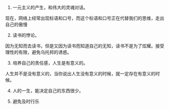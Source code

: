 1. 一元主义的产生，和伟大的灵魂对话。

现在，网络上经常出现标语和口号，而这个标语和口号正在代替我们的思维，走出自己的傲慢

2. 读书的悖论。

因为无知而去读书，但是又因为读书而知道自己的无知，读书不是为了炫耀。接受理性的有限，避免乌托邦的诱惑。

3. 培养自己的责任感，人生是有意义的。

人生并不是没有意义的，当你说出人生没有意义的时候，就一定存在有意义的时候。

4. 人的一生，能决定自己的东西很少。

5. 避免及时行乐